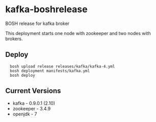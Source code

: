 # kafka-boshrelease

BOSH release for kafka broker

This deployment starts one node with zookeeper and two nodes with brokers.

## Deploy

```
  bosh upload release releases/kafka/kafka-4.yml
  bosh deployment manifests/kafka.yml
  bosh deploy
```

## Current Versions

* kafka - 0.9.0.1 (2.10)
* zookeeper - 3.4.9
* openjdk - 7

